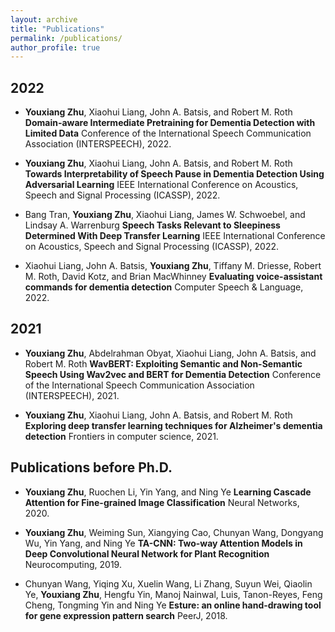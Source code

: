 ```yaml
---
layout: archive
title: "Publications"
permalink: /publications/
author_profile: true
---
```


## 2022
- __Youxiang Zhu__, Xiaohui Liang, John A. Batsis, and Robert M. Roth
**Domain-aware Intermediate Pretraining for Dementia Detection with Limited Data**
Conference of the International Speech Communication Association (INTERSPEECH), 2022.

- __Youxiang Zhu__, Xiaohui Liang, John A. Batsis, and Robert M. Roth
**Towards Interpretability of Speech Pause in Dementia Detection Using Adversarial Learning**
IEEE International Conference on Acoustics, Speech and Signal Processing (ICASSP), 2022.

- Bang Tran, __Youxiang Zhu__, Xiaohui Liang, James W. Schwoebel, and Lindsay A. Warrenburg
**Speech Tasks Relevant to Sleepiness Determined With Deep Transfer Learning**
IEEE International Conference on Acoustics, Speech and Signal Processing (ICASSP), 2022.

- Xiaohui Liang, John A. Batsis, __Youxiang Zhu__, Tiffany M. Driesse, Robert M. Roth, David Kotz, and Brian MacWhinney
**Evaluating voice-assistant commands for dementia detection**
Computer Speech \& Language, 2022.

## 2021

- __Youxiang Zhu__, Abdelrahman Obyat, Xiaohui Liang, John A. Batsis, and Robert M. Roth
**WavBERT: Exploiting Semantic and Non-Semantic Speech Using Wav2vec and BERT for Dementia Detection**
Conference of the International Speech Communication Association (INTERSPEECH), 2021.

- __Youxiang Zhu__, Xiaohui Liang, John A. Batsis, and Robert M. Roth
**Exploring deep transfer learning techniques for Alzheimer's dementia detection**
Frontiers in computer science, 2021.


## Publications before Ph.D.

- __Youxiang Zhu__, Ruochen Li, Yin Yang, and Ning Ye
**Learning Cascade Attention for Fine-grained Image Classification**
Neural Networks, 2020.

- __Youxiang Zhu__, Weiming Sun, Xiangying Cao, Chunyan Wang, Dongyang Wu, Yin Yang, and Ning Ye
**TA-CNN: Two-way Attention Models in Deep Convolutional Neural Network for Plant Recognition**
Neurocomputing, 2019.

- Chunyan Wang, Yiqing Xu, Xuelin Wang, Li Zhang, Suyun Wei, Qiaolin Ye, __Youxiang Zhu__, Hengfu Yin, Manoj Nainwal, Luis, Tanon-Reyes, Feng Cheng, Tongming Yin and Ning Ye
**Esture: an online hand-drawing tool for gene expression pattern search**
PeerJ, 2018.
